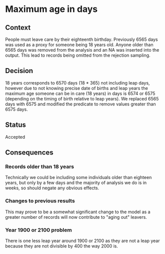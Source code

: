 # Maximum age in days

## Context

People must leave care by their eighteenth birthday. Previously 6565 days was used as a proxy for someone being 18 years old. Anyone older than 6565 days was removed from the analysis and an NA was inserted into the output.  This lead to records being omitted from the rejection sampling.

## Decision

18 years corresponds to 6570 days (18 * 365) not including leap days, however due to not knowing precise date of births and leap years the maximum age someone can be in care (18 years) in days is 6574 or 6575 (depending on the timing of birth relative to leap years). We replaced 6565 days with 6575 and modified the predicate to remove values greater than 6575 days.

## Status

Accepted

## Consequences

### Records older than 18 years

Technically we could be including some individuals older than eighteen years, but only by a few days and the majority of analysis we do is in weeks, so should negate any obvious effects.

### Changes to previous results

This may prove to be a somewhat significant change to the model as a greater number of records will now contribute to "aging out" leavers.

### Year 1900 or 2100 problem

There is one less leap year around 1900 or 2100 as they are not a leap year because they are not divisible by 400 the way 2000 is.
